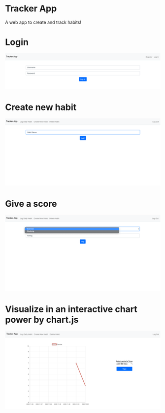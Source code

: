 # Tracker App

A web app to create and track habits!

# Login

![Image](login.png)

# Create new habit

![Image](creating.png)

# Give a score

![Image](rating.png)

# Visualize in an interactive chart power by chart.js

![Image](tracking.png)
